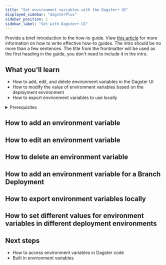 ```yaml
---
title: "Set environment variables with the Dagster+ UI"
displayed_sidebar: "dagsterPlus"
sidebar_position: 1
sidebar_label: "Set with Dagster+ UI"
---
```





Provide a brief introduction to the how-to guide. View [this article](https://diataxis.fr/how-to-guides/) for more information on how to write effective how-to guides. The intro should be no more than a few sentences.
The title from the frontmatter will be used as the first heading in the guide, you don't need to include it in the intro.

## What you'll learn

- How to add, edit, and delete environment variables in the Dagster UI
- How to modify the value of environment variables based on the deployment environment
- How to export environment variables to use locally

<details>
  <summary>Prerequisites</summary>

To follow the steps in this guide, you'll need:

- A prerequisite, ex: "Familiarity with [Asset definitions](/concepts/assets)"
- Another prerequisite, ex: "To install this library"
- One more

</details>

## How to add an environment variable

## How to edit an environment variable

## How to delete an environment variable

## How to add an environment variable for a Branch Deployment

## How to export environment variables locally

## How to set different values for environment variables in different deployment environments


## Next steps

- How to access environment variables in Dagster code
- Built in environment variables
